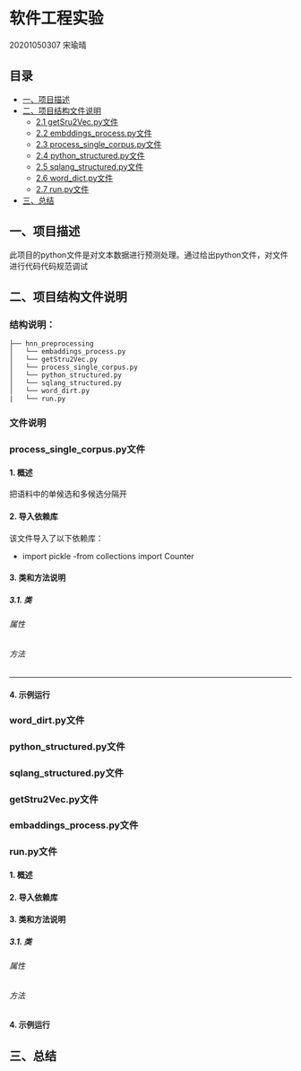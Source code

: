 # 软件工程实验
20201050307 宋瑜晴

## 目录
- [一、项目描述](#一项目描述)
- [二、项目结构文件说明](#二项目结构文件说明)
  - [2.1 getSru2Vec.py文件](#getsru2vecpy文件)
  - [2.2 embddings_process.py文件](#embddings_processpy文件)
  - [2.3 process_single_corpus.py文件](#process_single_corpuspy文件)
  - [2.4 python_structured.py文件](#python_structuredpy文件)
  - [2.5 sqlang_structured.py文件](#sqlang_structuredpy文件)
  - [2.6 word_dict.py文件](#word_dictpy文件)
  - [2.7 run.py文件](#runpy文件)
- [三、总结](#三总结)

## 一、项目描述
  此项目的python文件是对文本数据进行预测处理。通过给出python文件，对文件进行代码代码规范调试
## 二、项目结构文件说明
### 结构说明：
```
├── hnn_preprocessing  
│   └── embaddings_process.py  
│   └── getStru2Vec.py
│   └── process_single_corpus.py
│   └── python_structured.py
│   └── sqlang_structured.py
│   └── word_dirt.py
|   └── run.py

```
### 文件说明

### process_single_corpus.py文件

#### 1. 概述
  把语料中的单候选和多候选分隔开
#### 2. 导入依赖库
该文件导入了以下依赖库：
 - import pickle
 -from collections import Counter

#### 3. 类和方法说明

##### 3.1. 类 

###### 属性

###### 方法

---

#### 4. 示例运行
### word_dirt.py文件
### python_structured.py文件
### sqlang_structured.py文件
### getStru2Vec.py文件
### embaddings_process.py文件
### run.py文件

#### 1. 概述

#### 2. 导入依赖库

#### 3. 类和方法说明

##### 3.1. 类 

###### 属性

###### 方法


#### 4. 示例运行



## 三、总结

